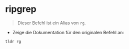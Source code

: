 # ripgrep

> Dieser Befehl ist ein Alias von `rg`.

- Zeige die Dokumentation für den originalen Befehl an:

`tldr rg`

